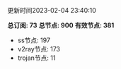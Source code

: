 更新时间2023-02-04 23:40:10

**总订阅: 73**
**总节点: 900**
**有效节点: 381**
- ss节点: 197
- v2ray节点: 173
- trojan节点: 11
